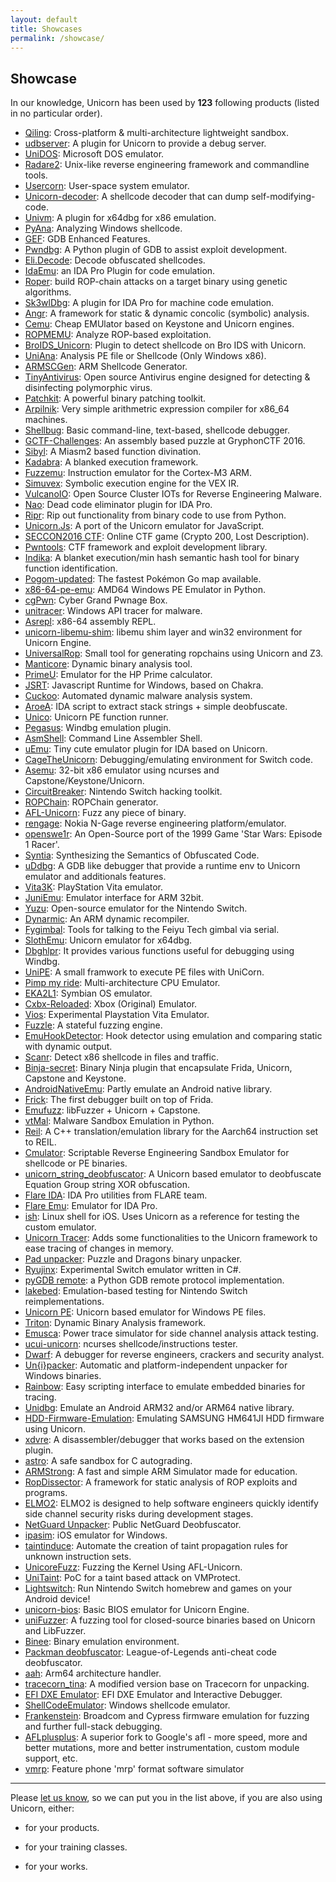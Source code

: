 ```yaml
---
layout: default
title: Showcases
permalink: /showcase/
---
```


## Showcase

In our knowledge, Unicorn has been used by **123** following products (listed in no particular order).

- [Qiling](https://qiling.io): Cross-platform & multi-architecture lightweight sandbox.
- [udbserver](https://github.com/bet4it/udbserver): A plugin for Unicorn to provide a debug server.
- [UniDOS](https://github.com/aquynh/unidos): Microsoft DOS emulator.
- [Radare2](https://github.com/radare/radare2): Unix-like reverse engineering framework and commandline tools.
- [Usercorn](https://github.com/lunixbochs/usercorn): User-space system emulator.
- [Unicorn-decoder](https://github.com/mothran/unicorn-decoder): A shellcode decoder that can dump self-modifying-code.
- [Univm](https://github.com/univm/univm): A plugin for x64dbg for x86 emulation.
- [PyAna](https://github.com/PyAna/PyAna): Analyzing Windows shellcode.
- [GEF](https://github.com/hugsy/gef): GDB Enhanced Features.
- [Pwndbg](https://github.com/zachriggle/pwndbg): A Python plugin of GDB to assist exploit development.
- [Eli.Decode](https://github.com/DeveloppSoft/Eli.Decode): Decode obfuscated shellcodes.
- [IdaEmu](https://github.com/36hours/idaemu): an IDA Pro Plugin for code emulation.
- [Roper](https://github.com/oblivia-simplex/roper): build ROP-chain attacks on a target binary using genetic algorithms.
- [Sk3wlDbg](https://github.com/cseagle/sk3wldbg): A plugin for IDA Pro for machine code emulation.
- [Angr](http://angr.re): A framework for static &amp; dynamic concolic (symbolic) analysis.
- [Cemu](https://github.com/hugsy/cemu): Cheap EMUlator based on Keystone and Unicorn engines.
- [ROPMEMU](https://github.com/vrtadmin/ROPMEMU): Analyze ROP-based exploitation.
- [BroIDS_Unicorn](https://github.com/Mipu94/BroIDS_Unicorn): Plugin to detect shellcode on Bro IDS with Unicorn.
- [UniAna](https://github.com/dungtv543/Dutas): Analysis PE file or Shellcode (Only Windows x86).
- [ARMSCGen](https://github.com/alexpark07/ARMSCGen): ARM Shellcode Generator.
- [TinyAntivirus](https://github.com/develbranch/TinyAntivirus): Open source Antivirus engine designed for detecting &amp; disinfecting polymorphic virus.
- [Patchkit](https://github.com/lunixbochs/patchkit): A powerful binary patching toolkit.
- [Arpilnik](https://github.com/rdbv/arpilnik): Very simple arithmetric expression compiler for x86_64 machines.
- [Shellbug](https://github.com/karttoon/shellbug): Basic command-line, text-based, shellcode debugger.
- [GCTF-Challenges](https://github.com/DISMGryphon/GCTF-Challenges/tree/master/challs/programming/forest): An assembly based puzzle at GryphonCTF 2016.
- [Sibyl](https://github.com/cea-sec/Sibyl): A Miasm2 based function divination.
- [Kadabra](https://github.com/mrphrazer/kadabra): A blanked execution framework.
- [Fuzzemu](https://github.com/cojocar/fuzzemu): Instruction emulator for the Cortex-M3 ARM.
- [Simuvex](https://github.com/angr/simuvex): Symbolic execution engine for the VEX IR.
- [VulcanoIO](http://vulcanoio.org): Open Source Cluster IOTs for Reverse Engineering Malware.
- [Nao](https://github.com/tkmru/nao): Dead code eliminator plugin for IDA Pro.
- [Ripr](https://github.com/pbiernat/ripr): Rip out functionality from binary code to use from Python.
- [Unicorn.Js](https://alexaltea.github.io/unicorn.js/): A port of the Unicorn emulator for JavaScript.
- [SECCON2016 CTF](https://github.com/SECCON/SECCON2016_online_CTF): Online CTF game (Crypto 200, Lost Description).
- [Pwntools](https://github.com/Gallopsled/pwntools): CTF framework and exploit development library.
- [Indika](https://github.com/eqv/indika): A blanket execution/min hash semantic hash tool for binary function identification.
- [Pogom-updated](https://github.com/PokeHunterProject/pogom-updated): The fastest Pokémon Go map available.
- [x86-64-pe-emu](https://github.com/asamy/x86-64-pe-emu): AMD64 Windows PE Emulator in Python.
- [cgPwn](https://github.com/0xM3R/cgPwn): Cyber Grand Pwnage Box.
- [unitracer](https://github.com/icchy/unitracer): Windows API tracer for malware.
- [Asrepl](https://github.com/enferex/asrepl): x86-64 assembly REPL.
- [unicorn-libemu-shim](https://github.com/fireeye/unicorn-libemu-shim): libemu shim layer and win32 environment for Unicorn Engine.
- [UniversalRop](https://github.com/kokjo/universalrop): Small tool for generating ropchains using Unicorn and Z3.
- [Manticore](https://github.com/trailofbits/manticore): Dynamic binary analysis tool.
- [PrimeU](https://github.com/Gigi1237/PrimeU): Emulator for the HP Prime calculator.
- [JSRT](https://github.com/tinysec/jsrt): Javascript Runtime for Windows, based on Chakra.
- [Cuckoo](https://github.com/cuckoosandbox/cuckoo): Automated dynamic malware analysis system.
- [AroeA](https://bitbucket.org/snippets/Alexander_Hanel/AroeA): IDA script to extract stack strings + simple deobfuscate.
- [Unico](https://github.com/inaz2/Unico): Unicorn PE function runner.
- [Pegasus](https://github.com/0a777h/pegasus): Windbg emulation plugin.
- [AsmShell](https://github.com/poppycompass/asmshell): Command Line Assembler Shell.
- [uEmu](https://github.com/alexhude/uEmu): Tiny cute emulator plugin for IDA based on Unicorn.
- [CageTheUnicorn](https://github.com/reswitched/CageTheUnicorn): Debugging/emulating environment for Switch code.
- [Asemu](https://github.com/Rewzilla/asemu/): 32-bit x86 emulator using ncurses and Capstone/Keystone/Unicorn.
- [CircuitBreaker](https://github.com/misson20000/CircuitBreaker): Nintendo Switch hacking toolkit.
- [ROPChain](https://github.com/kriw/ropchain): ROPChain generator.
- [AFL-Unicorn](https://github.com/njv299/afl-unicorn): Fuzz any piece of binary.
- [rengage](https://github.com/JaCzekanski/rengage): Nokia N-Gage reverse engineering platform/emulator.
- [openswe1r](https://github.com/OpenSWE1R/openswe1r): An Open-Source port of the 1999 Game 'Star Wars: Episode 1 Racer'.
- [Syntia](https://github.com/rub-sysSec/syntia): Synthesizing the Semantics of Obfuscated Code.
- [uDdbg](https://github.com/iGio90/uDdbg): A GDB like debugger that provide a runtime env to Unicorn emulator and additionals features.
- [Vita3K](https://github.com/Vita3K/Vita3K): PlayStation Vita emulator.
- [JuniEmu](https://github.com/arkup/juniEmu): Emulator interface for ARM 32bit.
- [Yuzu](https://yuzu-emu.org): Open-source emulator for the Nintendo Switch.
- [Dynarmic](https://github.com/MerryMage/dynarmic): An ARM dynamic recompiler.
- [Fygimbal](https://github.com/scanlime/fygimbal): Tools for talking to the Feiyu Tech gimbal via serial.
- [SlothEmu](https://github.com/blaquee/SlothEmu): Unicorn emulator for x64dbg.
- [Dbghlpr](https://github.com/0a777h/dbghlpr): It provides various functions useful for debugging using Windbg.
- [UniPE](https://github.com/pgarba/UniPE): A small framwork to execute PE files with UniCorn.
- [Pimp my ride](https://github.com/smuniz/pimp_my_ride): Multi-architecture CPU Emulator.
- [EKA2L1](https://github.com/bentokun/EKA2L1): Symbian OS emulator.
- [Cxbx-Reloaded](https://github.com/Cxbx-Reloaded/Cxbx-Reloaded): Xbox (Original) Emulator.
- [Vios](https://github.com/JagerDesu/vios): Experimental Playstation Vita Emulator.
- [Fuzzle](https://github.com/JeffJerseyCow/fuzzle): A stateful fuzzing engine.
- [EmuHookDetector](https://github.com/David-Reguera-Garcia-Dreg/emuhookdetector): Hook detector using emulation and comparing static with dynamic output.
- [Scanr](https://github.com/1Project/Scanr): Detect x86 shellcode in files and traffic.
- [Binja-secret](https://github.com/iGio90/binja-secret): Binary Ninja plugin that encapsulate Frida, Unicorn, Capstone and Keystone.
- [AndroidNativeEmu](https://github.com/AeonLucid/AndroidNativeEmu): Partly emulate an Android native library.
- [Frick](https://github.com/iGio90/frick): The first debugger built on top of Frida.
- [Emufuzz](https://github.com/guidovranken/emufuzz): libFuzzer + Unicorn + Capstone.
- [vtMal](https://github.com/aaaddress1/vtMal): Malware Sandbox Emulation in Python.
- [Reil](https://github.com/google/reil): A C++ translation/emulation library for the Aarch64 instruction set to REIL.
- [Cmulator](https://github.com/Coldzer0/Cmulator): Scriptable Reverse Engineering Sandbox Emulator for shellcode or PE binaries.
- [unicorn_string_deobfuscator](https://github.com/gdbinit/unicorn_string_deobfuscator): A Unicorn based emulator to deobfuscate Equation Group string XOR obfuscation.
- [Flare IDA](https://github.com/fireeye/flare-ida): IDA Pro utilities from FLARE team.
- [Flare Emu](https://github.com/fireeye/flare-emu): Emulator for IDA Pro.
- [ish](https://github.com/tbodt/ish): Linux shell for iOS. Uses Unicorn as a reference for testing the custom emulator.
- [Unicorn Tracer](https://github.com/SwitchMan92/unicorn_tracer): Adds some functionalities to the Unicorn framework to ease tracing of changes in memory.
- [Pad unpacker](https://github.com/slick1015/pad_unpacker): Puzzle and Dragons binary unpacker.
- [Ryujinx](https://github.com/Ryujinx/Ryujinx): Experimental Switch emulator written in C#.
- [pyGDB remote](https://github.com/SimonTheCoder/pyGDB_remote): a Python GDB remote protocol implementation.
- [lakebed](https://github.com/misson20000/lakebed): Emulation-based testing for Nintendo Switch reimplementations.
- [Unicorn PE](https://github.com/hzqst/unicorn_pe): Unicorn based emulator for Windows PE files.
- [Triton](https://triton.quarkslab.com): Dynamic Binary Analysis framework.
- [Emusca](https://github.com/jevinskie/emusca): Power trace simulator for side channel analysis attack testing.
- [ucui-unicorn](https://github.com/eahlstrom/ucui-unicorn): ncurses shellcode/instructions tester.
- [Dwarf](https://github.com/iGio90/Dwarf): A debugger for reverse engineers, crackers and security analyst.
- [Un{i}packer](https://github.com/unipacker/unipacker): Automatic and platform-independent unpacker for Windows binaries.
- [Rainbow](https://github.com/Ledger-Donjon/rainbow): Easy scripting interface to emulate embedded binaries for tracing.
- [Unidbg](https://github.com/zhkl0228/unidbg): Emulate an Android ARM32 and/or ARM64 native library.
- [HDD-Firmware-Emulation](https://github.com/bl4ckic3/HDD-Firmware-Emulation): Emulating SAMSUNG HM641JI HDD firmware using Unicorn.
- [xdvre](https://github.com/xdvre/xdvre): A disassembler/debugger that works based on the extension plugin.
- [astro](https://github.com/ausbin/astro): A safe sandbox for C autograding.
- [ARMStrong](https://github.com/linouxis9/ARMStrong): A fast and simple ARM Simulator made for education.
- [RopDissector](https://github.com/season-lab/ropdissector): A framework for static analysis of ROP exploits and programs.
- [ELMO2](https://github.com/bristol-sca/ELMO2): ELMO2 is designed to help software engineers quickly identify side channel security risks during development stages.
- [NetGuard Unpacker](https://github.com/Tanasittx/NetGuard-Unpacker-Public): Public NetGuard Deobfuscator.
- [ipasim](https://github.com/ipasimulator/ipasim): iOS emulator for Windows.
- [taintinduce](https://github.com/melynx/taintinduce): Automate the creation of taint propagation rules for unknown instruction sets.
- [UnicoreFuzz](https://github.com/fgsect/unicorefuzz): Fuzzing the Kernel Using AFL-Unicorn.
- [UniTaint](https://github.com/pgarba/UniTaint): PoC for a taint based attack on VMProtect.
- [Lightswitch](https://github.com/Cyuubi/Lightswitch): Run Nintendo Switch homebrew and games on your Android device!
- [unicorn-bios](https://github.com/macmade/unicorn-bios): Basic BIOS emulator for Unicorn Engine.
- [uniFuzzer](https://github.com/rk700/uniFuzzer): A fuzzing tool for closed-source binaries based on Unicorn and LibFuzzer.
- [Binee](https://github.com/carbonblack/binee): Binary emulation environment.
- [Packman deobfuscator](https://github.com/archercreat/packman-deobfuscator): League-of-Legends anti-cheat code deobfuscator.
- [aah](https://github.com/zydeco/aah): Arm64 architecture handler.
- [tracecorn_tina](https://github.com/seth1002/tracecorn_tina): A modified version base on Tracecorn for unpacking.
- [EFI DXE Emulator](https://github.com/gdbinit/efi_dxe_emulator): EFI DXE Emulator and Interactive Debugger.
- [ShellCodeEmulator](https://github.com/ohjeongwook/ShellCodeEmulator): Windows shellcode emulator.
- [Frankenstein](https://github.com/seemoo-lab/frankenstein): Broadcom and Cypress firmware emulation for fuzzing and further full-stack debugging.
- [AFLplusplus](https://github.com/AFLplusplus/AFLplusplus): A superior fork to Google's afl - more speed, more and better mutations, more and better instrumentation, custom module support, etc.
- [vmrp](https://github.com/zengming00/vmrp): Feature phone 'mrp' format software simulator

---

Please [let us know](/contact/), so we can put you in the list above, if you are also using Unicorn, either:

- for your products.

- for your training classes.

- for your works.
